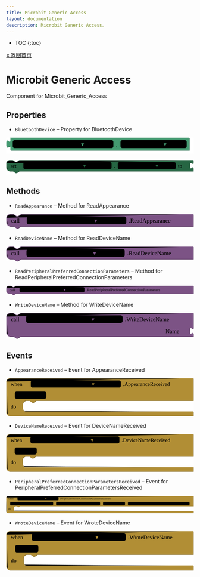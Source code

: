 ```yaml
---
title: Microbit Generic Access
layout: documentation
description: Microbit Generic Access。
---
```


* TOC
{:toc}

[&laquo; 返回首页](MicroBitIntro.html)

# Microbit Generic Access

Component for Microbit_Generic_Access

## Properties

+ <a name="BluetoothDevice"></a>`BluetoothDevice` – Property for BluetoothDevice


![get Microbit_Generic_Access1 BluetoothDevice ](blocks/Microbit_Generic_Access.BluetoothDevice_getter.svg)


![set Microbit_Generic_Access1 BluetoothDevice  to](blocks/Microbit_Generic_Access.BluetoothDevice_setter.svg)

## Methods

+ <a name="ReadAppearance"></a>`ReadAppearance` – Method for ReadAppearance

![call Microbit_Generic_Access1 ReadAppearance](blocks/Microbit_Generic_Access.ReadAppearance.svg)

+ <a name="ReadDeviceName"></a>`ReadDeviceName` – Method for ReadDeviceName

![call Microbit_Generic_Access1 ReadDeviceName](blocks/Microbit_Generic_Access.ReadDeviceName.svg)

+ <a name="ReadPeripheralPreferredConnectionParameters"></a>`ReadPeripheralPreferredConnectionParameters` – Method for ReadPeripheralPreferredConnectionParameters

![call Microbit_Generic_Access1 ReadPeripheralPreferredConnectionParameters](blocks/Microbit_Generic_Access.ReadPeripheralPreferredConnectionParameters.svg)

+ <a name="WriteDeviceName"></a>`WriteDeviceName` – Method for WriteDeviceName

![call Microbit_Generic_Access1 WriteDeviceNameName](blocks/Microbit_Generic_Access.WriteDeviceName.svg)

## Events

+ <a name="AppearanceReceived"></a>`AppearanceReceived` – Event for AppearanceReceived

![when Microbit_Generic_Access1 AppearanceReceived Category do](blocks/Microbit_Generic_Access.AppearanceReceived.svg)

+ <a name="DeviceNameReceived"></a>`DeviceNameReceived` – Event for DeviceNameReceived

![when Microbit_Generic_Access1 DeviceNameReceived Name do](blocks/Microbit_Generic_Access.DeviceNameReceived.svg)

+ <a name="PeripheralPreferredConnectionParametersReceived"></a>`PeripheralPreferredConnectionParametersReceived` – Event for PeripheralPreferredConnectionParametersReceived

![when Microbit_Generic_Access1 PeripheralPreferredConnectionParametersReceived Minimum_Connection_interval Maximum_Connection_Interval Slave_Latency Connection_Supervision_Timeout_Multiplier do](blocks/Microbit_Generic_Access.PeripheralPreferredConnectionParametersReceived.svg)

+ <a name="WroteDeviceName"></a>`WroteDeviceName` – Event for WroteDeviceName

![when Microbit_Generic_Access1 WroteDeviceName Name do](blocks/Microbit_Generic_Access.WroteDeviceName.svg)


